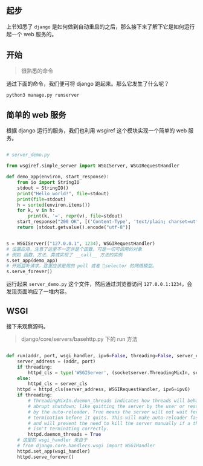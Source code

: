 ## 起步

上节知悉了 `django` 是如何做到自动重启的之后，那么接下来了解下它是如何运行起一个 web 服务的。

## 开始

> 很熟悉的命令

通过下面的命令，我们便可将 django 跑起来。那么它发生了什么呢？

`python3 manage.py runserver`  

## 简单的 web 服务

根据 django 运行的服务，我们也利用 wsgiref 这个模块实现一个简单的 web 服务。

```python

# server_demo.py

from wsgiref.simple_server import WSGIServer, WSGIRequestHandler

def demo_app(environ, start_response):
    from io import StringIO
    stdout = StringIO()
    print("Hello world!", file=stdout)
    print(file=stdout)
    h = sorted(environ.items())
    for k, v in h:
        print(k, '=', repr(v), file=stdout)
    start_response("200 OK", [('Content-Type', 'text/plain; charset=utf-8')])
    return [stdout.getvalue().encode("utf-8")]


s = WSGIServer(("127.0.0.1", 1234), WSGIRequestHandler)
# 设置应用，注意了这里不一定非是个函数，可是一切可调用的对象
# 例如 函数、方法、类或实现了 __call__ 方法的实例
s.set_app(demo_app)
# 开始监听请求，这里应该是用的 poll 或者 selector 的网络模型。
s.serve_forever()

```

运行起来 `server_demo.py` 这个文件，然后通过浏览器访问 `127.0.0.1:1234`，会发现页面响应了一堆内容。

## WSGI

接下来观察源码。

> django/core/servers/basehttp.py 下的 run 方法

```python

def run(addr, port, wsgi_handler, ipv6=False, threading=False, server_cls=WSGIServer):
    server_address = (addr, port)
    if threading:
        httpd_cls = type('WSGIServer', (socketserver.ThreadingMixIn, server_cls), {})
    else:
        httpd_cls = server_cls
    httpd = httpd_cls(server_address, WSGIRequestHandler, ipv6=ipv6)
    if threading:
        # ThreadingMixIn.daemon_threads indicates how threads will behave on an
        # abrupt shutdown; like quitting the server by the user or restarting
        # by the auto-reloader. True means the server will not wait for thread
        # termination before it quits. This will make auto-reloader faster
        # and will prevent the need to kill the server manually if a thread
        # isn't terminating correctly.
        httpd.daemon_threads = True
    # 这里的 wsgi_handler 来自于
    # from django.core.handlers.wsgi import WSGIHandler
    httpd.set_app(wsgi_handler)
    httpd.serve_forever()

```
